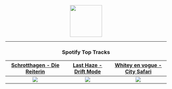 <p align="center">
  <a href="https://www.tobiasmichael.de">
    <img src="https://tobiasmichael.de/assets/logo.gif" width="100" height="100"/>
  </a>
</p>

---

<h3 align="center">Spotify Top Tracks</h3>

[Schrotthagen - Die Reiterin](https://open.spotify.com/track/5RGrluH4r6ZO4UohRn3pTw)|[Last Haze - Drift Mode](https://open.spotify.com/track/1t0PUHX1vCWc2kyCBWzJSs)|[Whitey en vogue - City Safari](https://open.spotify.com/track/0GlJT09t26pEuOVYNQftyu)
:---:|:----:|:----:
<img src="https://i.scdn.co/image/ab67616d00001e0261c08bca20bb62aaeedf24ed"/>|<img src="https://i.scdn.co/image/ab67616d00001e027f18345e777460b0bb204809"/>|<img src="https://i.scdn.co/image/ab67616d00001e02270e69c3de45d717925d8196"/>